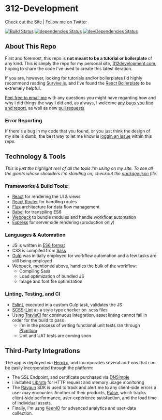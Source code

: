 # 312-Development

[Check out the Site](https://312development.com/) | [Follow me on Twitter](https://twitter.com/erikkylenielsen/)

[![Build Status](https://travis-ci.org/nielse63/312-Development.svg?branch=master)](https://travis-ci.org/nielse63/312-Development)
[![dependencies Status](https://david-dm.org/nielse63/312-Development/status.svg)](https://david-dm.org/nielse63/312-Development)
[![devDependencies Status](https://david-dm.org/nielse63/312-Development/dev-status.svg)](https://david-dm.org/nielse63/312-Development?type=dev)

## About This Repo

First and foremost, this repo is **not meant to be a tutorial or boilerplate** of any kind. This is simply the repo for my personal site, [312development.com](https://312development.com/), hoping to share the code I've used to create this latest iteration.

If you are, however, looking for tutorials and/or boilerplates I'd highly recommend reading [Survive.js](http://survivejs.com/), and I've found the [React Boilerplate](http://reactboilerplate.com/) to be extremely helpful.

<a href="mailto:erik@312development.com">Feel free to email me</a> with any questions you might have regarding how and why I did things the way I did and, as always, I welcome [any bugs you find and report](https://github.com/nielse63/312-Development/issues/new), as well as new [pull requests](https://github.com/nielse63/312-Development/compare).

### Error Reporting

If there's a bug in my code that you found, or you just think the design of my site is dumb, the best way to let me know is [loggin an issue](https://github.com/nielse63/312-Development/issues/new) within this repo.

## Technology & Tools

*This is just the highlight reel of all the tools I'm using on my site. To see all the giants whose shoulders I'm standing on, checkout the [package.json](https://github.com/nielse63/312-Development/blob/master/package.json) file.*
### Frameworks & Build Tools:
* [React](https://facebook.github.io/react/) for rendering the UI & views
* [React Router](https://github.com/reactjs/react-router/) for handling routes
* [Flux](https://code.facebook.com/projects/1572329279676947/flux/) architecture for data flow management
* [Babel](http://babeljs.io/) for transpiling ES6
* [Webpack](http://webpack.github.io/) to bundle modules and handle workfloat automation
* [Express](http://expressjs.com/) for server side rendering (production only)

### Languages & Automation
* JS is written in [ES6 format](http://es6-features.org/#Constants)
* CSS is compiled from [Sass](http://sass-lang.com/)
* [Gulp](http://gulpjs.com/) was initially employed for workflow automation and a few tasks are still being employed
* Webpack, mentioned above, handles the bulk of the workflow:
	* Compiling Sass
	* Load optimization of bundled JS
	* Image and font file optimization

### Linting, Testing, and CI
* [Eslint](http://eslint.org/), executed in a custom Gulp task, validates the JS
* [SCSS-Lint](https://github.com/brigade/scss-lint) as a style type checker on .scss files
* Using [TravisCI](https://travis-ci.org/) for continuous integration, asset linting cannot fail in order for the build to pass
	* I'm in the process of writing functional unit tests ran through [Phantom](http://phantomjs.org/)
	* Unit and UAT tests are coming soon

## Third-Party Integrations

The app is deployed via [Heroku](https://heroku.com/), and incorporates several add-ons that can be easily incorporated through the platform:

* The SSL Endpoint, and certificate purchased via [DNSimple](https://dnsimple.com/)
* I installed [Librato](https://www.librato.com/) for HTTP request and memory usage monitoring
* The [Raygun](https://raygun.com/) SDK is used to track and alert me to any client-side errors a user may encounter. Another of their products, [Pulse](https://raygun.com/products/real-user-monitoring), which tracks client-side performance, user-experience satisfaction, and the load time of individual assets.
* Finally, I'm usng [KeenIO](https://keen.io/) for advanced analytics and user-data collection.
